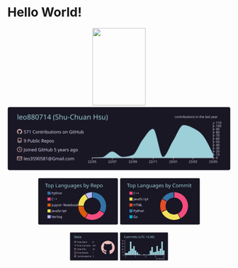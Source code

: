 # Hello World!


<p align="center">
  <img src="https://codinhood.com/images/articles/octocat-sprite/octocat-up-down.gif" width="120" height="175" />
  <br />
  
  <img src="https://raw.githubusercontent.com/leo880714/leo880714/master/profile-summary-card-output/rose_pine/0-profile-details.svg">
  <br />
  <p align="center" width="100%">
    <img width="36%" src="https://raw.githubusercontent.com/leo880714/leo880714/master/profile-summary-card-output/rose_pine/1-repos-per-language.svg">
    <img width="36%" src="https://raw.githubusercontent.com/leo880714/leo880714/master/profile-summary-card-output/rose_pine/2-most-commit-language.svg">
  </p>
  
  <p align="center" width="100%">
    <img width="21.6%" src="https://raw.githubusercontent.com/leo880714/leo880714/master/profile-summary-card-output/rose_pine/3-stats.svg">
    <img width="21.6%" src="https://raw.githubusercontent.com/leo880714/leo880714/master/profile-summary-card-output/rose_pine/4-productive-time.svg">
  </p>

</p>

